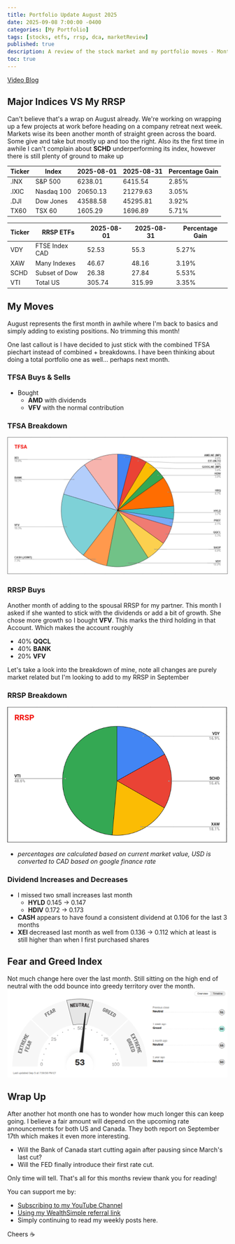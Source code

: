 ```yaml
---
title: Portfolio Update August 2025
date: 2025-09-08 7:00:00 -0400
categories: [My Portfolio]
tags: [stocks, etfs, rrsp, dca, marketReview]
published: true
description: A review of the stock market and my portfolio moves - Month 12
toc: true
---
```


[Video Blog](https://youtu.be/QFhvgna7nEE)

## Major Indices VS My RRSP

Can't believe that's a wrap on August already. We're working on wrapping up a few projects at work before heading on a company retreat next week. Markets wise its been another month of straight green across the board. Some give and take but mostly up and too the right. Also its the first time in awhile I can't complain about **SCHD** underperforming its index, however there is still plenty of ground to make up

  | **Ticker** | **Index**  | **2025-08-01** | **2025-08-31** | **Percentage Gain** |
  | ---------- | ---------- | -------------- | -------------- | ------------------- |
  | .INX       | S&P 500    | 6238.01        | 6415.54        | 2.85%               |
  | .IXIC      | Nasdaq 100 | 20650.13       | 21279.63       | 3.05%               |
  | .DJI       | Dow Jones  | 43588.58       | 45295.81       | 3.92%               |
  | TX60       | TSX 60     | 1605.29        | 1696.89        | 5.71%               |

  | **Ticker** | **RRSP ETFs**  | **2025-08-01** | **2025-08-31** | **Percentage Gain** |
  | ---------- | -------------- | -------------- | -------------- | ------------------- |
  | VDY        | FTSE Index CAD | 52.53          | 55.3           | 5.27%               |
  | XAW        | Many Indexes   | 46.67          | 48.16          | 3.19%               |
  | SCHD       | Subset of Dow  | 26.38          | 27.84          | 5.53%               |
  | VTI        | Total US       | 305.74         | 315.99         | 3.35%               |

## My Moves
August represents the first month in awhile where I'm back to basics and simply adding to existing positions. No trimming this month!

One last callout is I have decided to just stick with the combined TFSA piechart instead of combined + breakdowns. I have been thinking about doing a total portfolio one as well... perhaps next month.

### TFSA Buys & Sells
  - Bought
    - **AMD** with dividends
    - **VFV** with the normal contribution

### TFSA Breakdown
![image](/assets/2025/2025-09-08-tfsa.PNG)


### RRSP Buys
Another month of adding to the spousal RRSP for my partner. This month I asked if she wanted to stick with the dividends or add a bit of growth. She chose more growth so I bought **VFV**. This marks the third holding in that Account. Which makes the account roughly
- 40% **QQCL**
- 40% **BANK**
- 20% **VFV**

Let's take a look into the breakdown of mine, note all changes are purely market related but I'm looking to add to my RRSP in September

### RRSP Breakdown
![image](/assets/2025/2025-09-08-rrsp.PNG)
- *percentages are calculated based on current market value, USD is converted to CAD based on google finance rate*

### Dividend Increases and Decreases
- I missed two small increases last month
  - **HYLD** 0.145 -> 0.147
  - **HDIV** 0.172 -> 0.173
- **CASH** appears to have found a consistent dividend at 0.106 for the last 3 months
- **XEI** decreased last month as well from 0.136 -> 0.112 which at least is still higher than when I first purchased shares

## Fear and Greed Index
Not much change here over the last month. Still sitting on the high end of neutral with the odd bounce into greedy territory over the month.
![image](/assets/2025/2025-09-08-fear-and-greed.PNG)

## Wrap Up
After another hot month one has to wonder how much longer this can keep going. I believe a fair amount will depend on the upcoming rate announcements for both US and Canada. They both report on September 17th which makes it even more interesting.
- Will the Bank of Canada start cutting again after pausing since March's last cut?
- Will the FED finally introduce their first rate cut.

Only time will tell. That's all for this months review thank you for reading!

You can support me by:
- [Subscribing to my YouTube Channel](https://www.youtube.com/@FinancialFreedomAnOdyssey?sub_confirmation=1)
- [Using my WealthSimple referral link](https://my.wealthsimple.com/app/public/trade-referral-signup?code=VUGTXQ)
- Simply continuing to read my weekly posts here.

Cheers ☕
